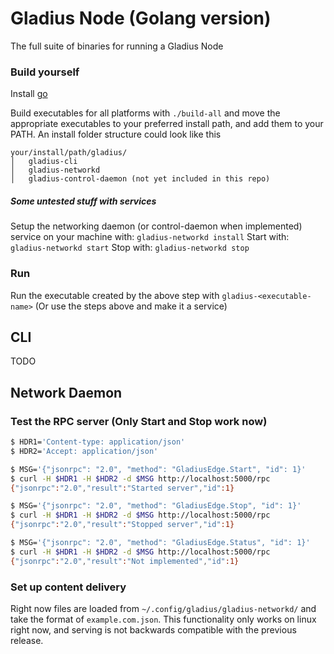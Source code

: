 # Gladius Node (Golang version)

The full suite of binaries for running a Gladius Node

### Build yourself
Install [go](https://golang.org/doc/install)

Build executables for all platforms with `./build-all` and move the appropriate
executables to your preferred install path, and add them to your PATH. An
install folder structure could look like this
```
your/install/path/gladius/
│   gladius-cli
│   gladius-networkd
│   gladius-control-daemon (not yet included in this repo)
```

##### Some untested stuff with services
Setup the networking daemon (or control-daemon when implemented) service on your
 machine with:
`gladius-networkd install`
Start with: `gladius-networkd start`
Stop with: `gladius-networkd stop`


### Run
Run the executable created by the above step with `gladius-<executable-name>`
(Or use the steps above and make it a service)

## CLI
TODO

## Network Daemon

### Test the RPC server (Only Start and Stop work now)
```bash
$ HDR1='Content-type: application/json'
$ HDR2='Accept: application/json'

$ MSG='{"jsonrpc": "2.0", "method": "GladiusEdge.Start", "id": 1}'
$ curl -H $HDR1 -H $HDR2 -d $MSG http://localhost:5000/rpc
{"jsonrpc":"2.0","result":"Started server","id":1}

$ MSG='{"jsonrpc": "2.0", "method": "GladiusEdge.Stop", "id": 1}'
$ curl -H $HDR1 -H $HDR2 -d $MSG http://localhost:5000/rpc
{"jsonrpc":"2.0","result":"Stopped server","id":1}

$ MSG='{"jsonrpc": "2.0", "method": "GladiusEdge.Status", "id": 1}'
$ curl -H $HDR1 -H $HDR2 -d $MSG http://localhost:5000/rpc
{"jsonrpc":"2.0","result":"Not implemented","id":1}
```

### Set up content delivery

Right now files are loaded from `~/.config/gladius/gladius-networkd/` and take
the format of `example.com.json`. This functionality only works on linux right
now, and serving is not backwards compatible with the previous release.
